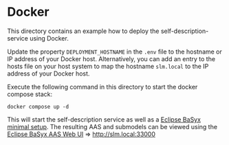 # Docker

This directory contains an example how to deploy the self-description-service using Docker.

Update the property `DEPLOYMENT_HOSTNAME` in the `.env` file to the hostname or IP address of your Docker host. Alternatively, you can add an entry to the
hosts file on your host system to map the hostname `slm.local` to the IP address of your Docker host.

Execute the following command in this directory to start the docker compose stack:
```
docker compose up -d
```

This will start the self-description service as well as a [Eclipse BaSyx minimal setup](https://github.com/eclipse-basyx/basyx-java-server-sdk/blob/main/examples/BaSyxMinimal).
The resulting AAS and submodels can be viewed using the [Eclipse BaSyx AAS Web UI](https://github.com/eclipse-basyx/basyx-aas-web-ui) => 
http://slm.local:33000
